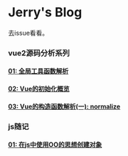 # Jerry's Blog

去issue看看。

### vue2源码分析系列
#### [01: 全局工具函数解析](https://github.com/JerryYuanJ/vue2-source-study/issues/1)
#### [02: Vue的初始化概览](https://github.com/JerryYuanJ/vue2-source-study/issues/3)
#### [03: Vue的构造函数解析(一): normalize ](https://github.com/JerryYuanJ/vue2-source-study/issues/4)

### js随记
#### [01: 在js中使用OO的思想创建对象](https://github.com/JerryYuanJ/blogs/issues/2)
